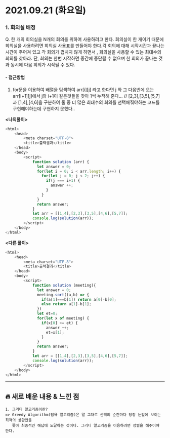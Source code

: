 # 2021.09.21 (화요일)
### **1. 회의실 배정**

Q. 한 개의 회의실을 N개의 회의를 위하여 사용하려고 한다. 회의실이 한 개이기 때문에 
   회의실을 사용하려면 회의실 사용표를 만들어야 한다.각 회의에 대해 시작시간과 끝나는 시간이 주어져 있고
   각 회의가 겹치지 않게 하면서 , 회의실을 사용할 수 있는 최대수의 회의를 찾아라.
   단, 회의는 한번 시작하면 중간에 중단될 수 없으며 한 회의가 끝나는 것과 동시에 다음 회의가 시작될 수 있다.


#### -  접근방법

1. for문을 이용하여 배열을 탐색하여 arr[i][j] 라고 한다면 j 와 그 다음번에 오는 arr[i+1][j]에서
   j와 i+1이 같은것들을 찾아 1씩 누적해 준다... // [2,3],[3,5],[5,7] 과 [1,4],[4,6]을 구분하여 
   둘 중 더 많은 최대수의 회의를 선택해줘야하는 코드를 구현해야하는데 구현하지 못했다..
 
**<나의풀이>**
```javascript
<html>
    <head>
        <meta charset="UTF-8">
        <title>출력결과</title>
    </head>
    <body>
        <script>
            function solution (arr) {
              let answer = 0;
              for(let i = 0; i < arr.length; i++) {
                for(let j = 0; j < 2; j++) {
                  if(j === i+1) { 
                    answer ++;
                  }
                }
              }
              return answer;
            } 
            let arr = [[1,4],[2,3],[3,5],[4,6],[5,7]];
            console.log(solution(arr));
        </script>
    </body>
</html>
```


**<다른 풀이>**
```javascript
<html>
    <head>
        <meta charset="UTF-8">
        <title>출력결과</title>
    </head>
    <body>
        <script>
            function solution (meeting){
              let answer = 0;
              meeting.sort((a,b) => {
                if(a[1]===b[1]) return a[0]-b[0];
                else return a[1]-b[1];
              })
              let et=0;
              for(let x of meeting) {
                if(x[0] >= et) {
                  answer ++;
                  et=x[1];
                }
              }
              return answer;
            } 
            let arr = [[1,4],[2,3],[3,5],[4,6],[5,7]];
            console.log(solution(arr));
        </script>
    </body>
</html>
```

---
##  **🔥 새로 배운 내용 & 느낀 점**

    1. 그리디 알고리즘이란?
    => Greedy Algorithm(탐욕 알고리즘)은 말 그대로 선택의 순간마다 당장 눈앞에 보이는 최적의 상황만을 
       쫓아 최종적인 해답에 도달하는 것이다. 그리디 알고리즘을 이용하려면 정렬을 해주어야 한다. 